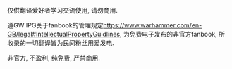 仅供翻译爱好者学习交流使用, 请勿商用.

遵GW IPG关于fanbook的管理规定<https://www.warhammer.com/en-GB/legal#IntellectualPropertyGuidlines>, 为免费电子发布的非官方fanbook, 所收录的一切翻译皆为民间粉丝用爱发电.

非官方, 不盈利, 纯免费, 严禁商用.
